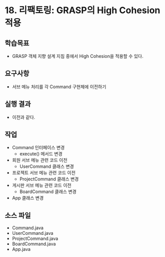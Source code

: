 # 18. 리팩토링: GRASP의 High Cohesion 적용

## 학습목표

- GRASP 객체 지향 설계 지침 중에서 High Cohesion을 적용할 수 있다.

## 요구사항

- 서브 메뉴 처리를 각 Command 구현체에 이전하기

## 실행 결과

- 이전과 같다.

## 작업

- Command 인터페이스 변경
  - execute() 메서드 변경
- 회원 서브 메뉴 관련 코드 이전
  - UserCommand 클래스 변경
- 프로젝트 서브 메뉴 관련 코드 이전
  - ProjectCommand 클래스 변경
- 게시판 서브 메뉴 관련 코드 이전
  - BoardCommand 클래스 변경
- App 클래스 변경 


## 소스 파일

- Command.java
- UserCommand.java
- ProjectCommand.java
- BoardCommand.java
- App.java